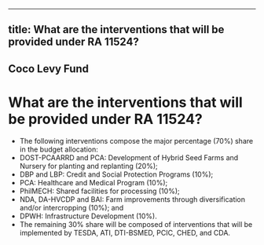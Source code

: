 --- 
 title: What are the interventions that will be provided under RA 11524?
 ---

## Coco Levy Fund

# What are the interventions that will be provided under RA 11524?


 - The following interventions compose the major percentage (70%) share in the budget allocation: 
 - DOST-PCAARRD and PCA: Development of Hybrid Seed Farms and Nursery for planting and replanting (20%);
 - DBP and LBP: Credit and Social Protection Programs (10%);
 - PCA: Healthcare and Medical Program (10%);
 - PhilMECH: Shared facilities for processing (10%);
 - NDA, DA-HVCDP and BAI: Farm improvements through diversification and/or intercropping (10%); and
 - DPWH: Infrastructure Development (10%).
 - The remaining 30% share will be composed of interventions that will be implemented by TESDA, ATI, DTI-BSMED, PCIC, CHED, and CDA.
